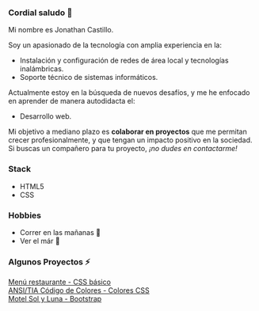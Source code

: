 ### Cordial saludo 👋

Mi nombre es Jonathan Castillo.

Soy un apasionado de la tecnología con amplia experiencia en la:

* Instalación y configuración de redes de área local y tecnologías inalámbricas.
* Soporte técnico de sistemas informáticos.

Actualmente estoy en la búsqueda de nuevos desafíos, y me he enfocado en aprender de manera autodidacta el:

* Desarrollo web.

Mi objetivo a mediano plazo es **colaborar en proyectos** que me permitan crecer profesionalmente, y que tengan un impacto positivo en la sociedad. Si buscas un compañero para tu proyecto, _¡no dudes en contactarme!_

### Stack

* HTML5
* CSS

### Hobbies

* Correr en las mañanas :running:
* Ver el már :blue_heart:

### Algunos Proyectos ⚡

[Menú restaurante - CSS básico](https://random-projects-portafolio-x6qw.vercel.app/)
<br>
[ANSI/TIA Código de Colores - Colores CSS](https://random-projects-portafolio.vercel.app/)
<br>
[Motel Sol y Luna - Bootstrap](https://www.motelsolyluna.net/)
<br>
